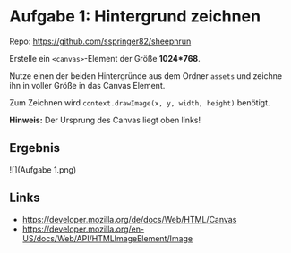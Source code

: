 # Aufgabe 1: Hintergrund zeichnen

Repo: https://github.com/sspringer82/sheepnrun

Erstelle ein `<canvas>`-Element der Größe **1024\*768**.

Nutze einen der beiden Hintergründe aus dem Ordner `assets` und zeichne ihn in voller Größe in das Canvas Element.

Zum Zeichnen wird `context.drawImage(x, y, width, height)` benötigt.

**Hinweis:** Der Ursprung des Canvas liegt oben links!

## Ergebnis

![](Aufgabe 1.png)

## Links

- https://developer.mozilla.org/de/docs/Web/HTML/Canvas
- https://developer.mozilla.org/en-US/docs/Web/API/HTMLImageElement/Image
